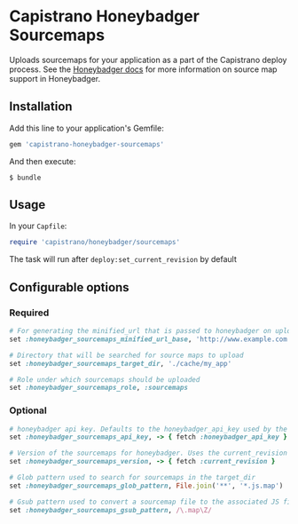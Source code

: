 # Capistrano Honeybadger Sourcemaps

Uploads sourcemaps for your application as a part of the Capistrano deploy
process. See the [Honeybadger docs](https://docs.honeybadger.io/guides/source-maps.html) for more
information on source map support in Honeybadger.

## Installation

Add this line to your application's Gemfile:

```ruby
gem 'capistrano-honeybadger-sourcemaps'
```

And then execute:

    $ bundle

## Usage

In your `Capfile`:

```ruby
require 'capistrano/honeybadger/sourcemaps'
```

The task will run after `deploy:set_current_revision` by default

## Configurable options

### Required

```ruby
# For generating the minified_url that is passed to honeybadger on upload
set :honeybadger_sourcemaps_minified_url_base, 'http://www.example.com'

# Directory that will be searched for source maps to upload
set :honeybadger_sourcemaps_target_dir, './cache/my_app'

# Role under which sourcemaps should be uploaded
set :honeybadger_sourcemaps_role, :sourcemaps
```

### Optional
```ruby
# honeybadger api key. Defaults to the honeybadger_api_key used by the honeybadger gem
set :honeybadger_sourcemaps_api_key, -> { fetch :honeybadger_api_key }

# Version of the sourcemaps for honeybadger. Uses the current_revision by default
set :honeybadger_sourcemaps_version, -> { fetch :current_revision }

# Glob pattern used to search for sourcemaps in the target_dir
set :honeybadger_sourcemaps_glob_pattern, File.join('**', '*.js.map')

# Gsub pattern used to convert a sourcemap file to the associated JS file
set :honeybadger_sourcemaps_gsub_pattern, /\.map\Z/
```
